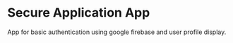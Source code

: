# Secure Application App
App for basic authentication using google firebase and user profile display.
